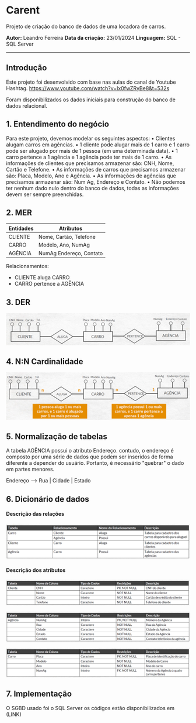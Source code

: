 # Carent
Projeto de criação do banco de dados de uma locadora de carros.

**Autor:** Leandro Ferreira
**Data da criação:** 23/01/2024
**Linguagem:** SQL - SQL Server

_____

## Introdução

Este projeto foi desenvolvido com base nas aulas do canal de Youtube Hashtag. https://www.youtube.com/watch?v=Ix0fwZRyBe8&t=532s

Foram disponibilizados os dados iniciais para construção do banco de dados relacional.

## 1. Entendimento do negócio

Para este projeto, devemos modelar os seguintes aspectos:
• Clientes alugam carros em agências.
• 1 cliente pode alugar mais de 1 carro e 1 carro pode ser alugado por mais de 1 pessoa (em uma
determinada data).
• 1 carro pertence a 1 agência e 1 agência pode ter mais de 1 carro.
• As informações de clientes que precisamos armazenar são: CNH, Nome, Cartão e Telefone.
• As informações de carros que precisamos armazenar são: Placa, Modelo, Ano e Agência.
• As informações de agências que precisamos armazenar são: Num Ag, Endereço e Contato.
• Não podemos ter nenhum dado nulo dentro do banco de dados, todas as informações devem ser
sempre preenchidas.

## 2. MER

|Entidades| Atributos              |
|--|--|
CLIENTE   | Nome, Cartão, Telefone |
CARRO     | Modelo, Ano, NumAg     |
AGÊNCIA   | NumAg Endereço, Contato|

Relacionamentos:

- CLIENTE aluga CARRO
- CARRO pertence a AGÊNCIA

## 3. DER

![Alt text](DER-1.png)

## 4. N:N Cardinalidade

![Alt text](cardinalidade-1.png)

## 5. Normalização de tabelas

A tabela AGÊNCIA possui o atributo Endereço. contudo, o endereço é composto por uma série de dados que podem ser inseridos de forma diferente a depender do usuário. Portanto, é necessário "quebrar" o dado em partes menores.

Endereço --> Rua | Cidade | Estado

## 6. Dicionário de dados

#### Descrição das relações

![Alt text](descr_relacoes-1.png)

#### Descrição dos atributos

![Alt text](atribt_cliente-1.png) 

![Alt text](atribt_agencia-1.png) 

![Alt text](atribt_carro-1.png)

## 7. Implementação

O SGBD usado foi o SQL Server os códigos estão disponibilizados em (LINK)




